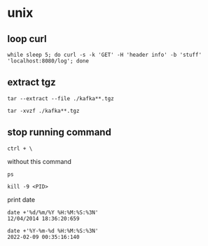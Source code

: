 # unix

## loop curl 
```
while sleep 5; do curl -s -k 'GET' -H 'header info' -b 'stuff' 'localhost:8080/log'; done
```

## extract tgz
```
tar --extract --file ./kafka**.tgz
```

```
tar -xvzf ./kafka**.tgz
```



## stop running command
```
ctrl + \
```
without this command 

```
ps
```

```
kill -9 <PID>
```

print date 

```
date +'%d/%m/%Y %H:%M:%S:%3N'
12/04/2014 18:36:20:659
```
```
date +'%Y-%m-%d %H:%M:%S:%3N'
2022-02-09 00:35:16:140
```

